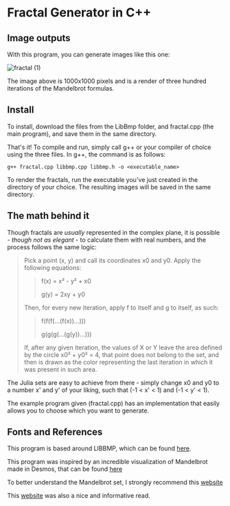# Fractal Generator in C++

## Image outputs

With this program, you can generate images like this one:

![fractal (1)](https://user-images.githubusercontent.com/103672525/196289510-8a7fbc12-0581-4069-90d1-80b1155c5a06.png)

The image above is 1000x1000 pixels and is a render of three hundred iterations of the Mandelbrot formulas.

## Install

To install, download the files from the LibBmp folder, and fractal.cpp (the main program), and save them in the same directory.

That's it! To compile and run, simply call g++ or your compiler of choice using the three files. 
In g++, the command is as follows:
```
g++ fractal.cpp libbmp.cpp libbmp.h -o <executable_name>
```

To render the fractals, run the executable you've just created in the directory of your choice. The resulting images will be saved in the same directory.


## The math behind it

Though fractals are *usually* represented in the complex plane, it is possible *- though not as elegant -* to calculate them with real numbers, and the process follows the same logic:

> Pick a point (x, y) and call its coordinates x0 and y0.
> Apply the following equations:
> 
>> f(x) = x² - y² + x0
>> 
>> g(y) = 2xy + y0
> 
> Then, for every new iteration, apply f to itself and g to itself, as such:
> 
>> f(f(f(...(f(x))...)))
>>
>> g(g(g(...(g(y))...)))
> 
> If, after any given iteration, the values of X or Y leave the area defined by the circle x0² + y0² = 4, that point does not belong to the set, and then is drawn as the color representing the last iteration in which it was present in such area.

The Julia sets are easy to achieve from there - simply change x0 and y0 to a number x' and y' of your liking, such that (-1 < x' < 1) and (-1 < y' < 1).

The example program given (fractal.cpp) has an implementation that easily allows you to choose which you want to generate.

## Fonts and References

This program is based around LIBBMP, which can be found [here](https://github.com/marc-q/libbmp).

This program was inspired by an incredible visualization of Mandelbrot made in Desmos, that can be found [here](https://www.desmos.com/calculator/tvu1jflxc5)

To better understand the Mandelbrot set, I strongly recommend this [website](https://courses.lumenlearning.com/mathforliberalartscorequisite/chapter/generating-fractals-with-complex-numbers/)

This [website](http://xahlee.info/cmaci/fractal/mandelbrot.html) was also a nice and informative read.
